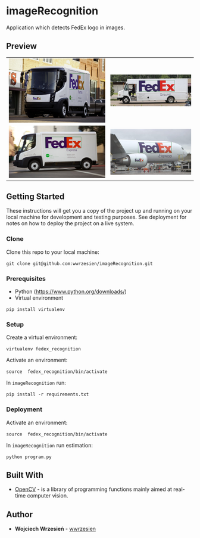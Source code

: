 # imageRecognition

Application which detects FedEx logo in images.

## Preview
| | | 
:-------------------------:|:-------------------------:
![](results/fedex_1.jpg)  |  ![](results/fedex_2.jpg)
![](results/fedex_3.jpg) | ![](results/fedex_4.jpg)


## Getting Started

These instructions will get you a copy of the project up and running on your local machine for development and testing purposes. See deployment for notes on how to deploy the project on a live system.

### Clone
Clone this repo to your local machine:
```
git clone git@github.com:wwrzesien/imageRecognition.git
```

### Prerequisites
- Python (https://www.python.org/downloads/)
- Virtual environment
```
pip install virtualenv
```

### Setup
Create a virtual environment:
```
virtualenv fedex_recognition
```
Activate an environment:
```
source  fedex_recognition/bin/activate
```

In `imageRecognition` run:
```
pip install -r requirements.txt
```

### Deployment
Activate an environment:
```
source  fedex_recognition/bin/activate
```
In `imageRecognition` run estimation:
```
python program.py
```

## Built With
- [OpenCV](https://docs.opencv.org/master/d6/d00/tutorial_py_root.html) - is a library of programming functions mainly aimed at real-time computer vision.

## Author
- **Wojciech Wrzesień** - [wwrzesien](https://github.com/wwrzesien)
